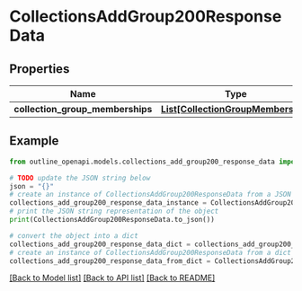 # CollectionsAddGroup200ResponseData


## Properties

Name | Type | Description | Notes
------------ | ------------- | ------------- | -------------
**collection_group_memberships** | [**List[CollectionGroupMembership]**](CollectionGroupMembership.md) |  | [optional] 

## Example

```python
from outline_openapi.models.collections_add_group200_response_data import CollectionsAddGroup200ResponseData

# TODO update the JSON string below
json = "{}"
# create an instance of CollectionsAddGroup200ResponseData from a JSON string
collections_add_group200_response_data_instance = CollectionsAddGroup200ResponseData.from_json(json)
# print the JSON string representation of the object
print(CollectionsAddGroup200ResponseData.to_json())

# convert the object into a dict
collections_add_group200_response_data_dict = collections_add_group200_response_data_instance.to_dict()
# create an instance of CollectionsAddGroup200ResponseData from a dict
collections_add_group200_response_data_from_dict = CollectionsAddGroup200ResponseData.from_dict(collections_add_group200_response_data_dict)
```
[[Back to Model list]](../README.md#documentation-for-models) [[Back to API list]](../README.md#documentation-for-api-endpoints) [[Back to README]](../README.md)


